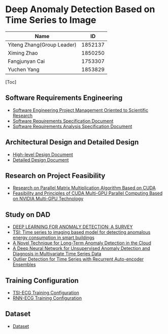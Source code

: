 # Deep Anomaly Detection Based on Time Series to Image



| Name                       | ID      |
| -------------------------- | ------- |
| Yiteng Zhang(Group Leader) | 1852137 |
| Ximing Zhao                | 1850250 |
| Fangjunyan Cai             | 1753307 |
| Yuchen Yang                | 1853829 |



[Toc]

## Software Requirements Engineering

- [Software Engineering Project Management Oriented to Scientific Research]()
- [Software Requirements Specification Document]()
- [Software Requirements Analysis Specification Document]()

## Architectural Design and Detailed Design

- [High-level Design Document]()
- [Detailed Design Document]()

## Research on Project Feasibility

- [Research on Parallel Matrix Multiplication Algorithm Based on CUDA]() 
- [Feasibility and Principles of CUDA Multi-GPU Parallel Computing Based on NVIDIA Multi-GPU Technology]()

## Study on DAD

* [DEEP LEARNING FOR ANOMALY DETECTION: A SURVEY]()
* [TSI: Time series to imaging based model for detecting anomalous energy consumption in smart buildings]()
* [A Novel Technique for Long-Term Anomaly Detection in the Cloud]()
* [A Deep Neural Network for Unsupervised Anomaly Detection and Diagnosis in Multivariate Time Series Data]()
* [Outlier Detection for Time Series with Recurrent Auto-encoder Ensembles]()

## Training Configuration

* [TSI-ECG Training Configuration]()
* [RNN-ECG Training Configuration]()

## Dataset

* [Dataset]()